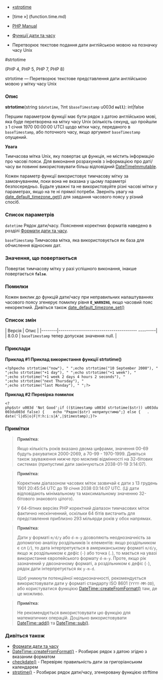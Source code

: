 - [«strptime](function.strptime.md)
- [time »] (function.time.md)

- [PHP Manual](index.md)
- [Функції дати та часу](ref.datetime.md)
- Перетворює текстове подання дати англійською мовою на позначку
часу Unix

#strtotime

(PHP 4, PHP 5, PHP 7, PHP 8)

strtotime — Перетворює текстове представлення дати англійською мовою
у мітку часу Unix

### Опис

**strtotime**(string `$datetime`, ?int `$baseTimestamp` u003d **`null`**):
int\|false

Першим параметром функції має бути рядок з датою англійською
мові, яка буде перетворена на мітку часу Unix (кількість
секунд, що пройшли з 1 січня 1970 00:00:00 UTC) щодо мітки
часу, переданого в `baseTimestamp`, або поточного часу, якщо
аргумент `baseTimestamp` опущений.

**Увага**

Тимчасова мітка Unix, яку повертає ця функція, не містить
інформацію про часові пояси. Для виконання розрахунків з інформацією про
даті/часу ви повинні використовувати більш відповідний
[DateTimeImmutable](class.datetimeimmutable.md).

Кожен параметр функції використовує тимчасову мітку за замовчуванням, поки
вона не вказана у цьому параметрі безпосередньо. Будьте уважні та не
використовуйте різні часові мітки у параметрах, якщо на те ні
прямої потреби. Зверніть увагу на
[date_default_timezone_get()](function.date-default-timezone-get.md)
для завдання часового поясу у різний спосіб.

### Список параметрів

`datetime`
Рядок дати/часу. Пояснення коректних форматів наведено в розділі
[Формати дати та часу](datetime.formats.md).

`baseTimestamp`
Тимчасова мітка, яка використовується як база для обчислення
відносних дат.

### Значення, що повертаються

Повертає тимчасову мітку у разі успішного виконання, інакше
повертається **`false`**.

### Помилки

Кожен виклик до функцій дати/часу при неправильних налаштуваннях
часового поясу згенерує помилку рівня **`E_WARNING`**, якщо часовий
пояс некоректний. Дивіться також
[date_default_timezone_set()](function.date-default-timezone-set.md)

### Список змін

| Версія | Опис |
|--------|---------------------------------------- ---------|
| 8.0.0 | `baseTimestamp` тепер допускає значення null. |

### Приклади

**Приклад #1 Приклад використання функції **strtotime()****

`<?phpecho strtotime("now"), "
";echo strtotime("10 September 2000"), "
";echo strtotime("+1 day"), "
";echo strtotime("+1 week"), "
";echo strtotime("+1 week 2 days 4 hours 2 seconds"), "
";echo strtotime("next Thursday"), "
";echo strtotime("last Monday"), "
";?> `

**Приклад #2 Перевірка помилок**

` <?php$str u003d 'Not Good';if (($timestamp u003d strtotime($str)) u003du003du003d false) {    echo "Рядок($str) неприпустима";} else {   . date('l|dS|o|F|Y:h:i:s|A',|$timestamp);}?> `

### Примітки

> **Примітка**:
>
> Якщо кількість років вказано двома цифрами, значення 00-69 будуть
> рахуватися 2000-2069, а 70-99 - 1970-1999. Дивіться також зауваження
> нижче про можливі відмінності на 32-бітових системах (припустимі дати
> закінчуються 2038-01-19 3:14:07).

> **Примітка**:
>
> Коректним діапазоном часових міток зазвичай є дати з 13
> грудень 1901 20:45:54 UTC до 19 січня 2038 03:14:07 UTC. (Ці дати
> відповідають мінімальному та максимальному значенню 32-бітового
> знакового цілого).
>
> У 64-бітних версіях PHP коректний діапазон тимчасових міток фактично
> нескінченний, оскільки 64 бітів вистачить для представлення приблизно
> 293 мільярди років у обох напрямах.

> **Примітка**:
>
> Дати у форматі `m/d/y` або `d-m-y` дозволяють неоднозначність за допомогою
> аналізу роздільників їх елементів: якщо роздільником є сл
> (`/`), то дата інтерпретується в американському форматі `m/d/y`, якщо
> ж роздільником є дефіс (`-`) або точка (`.`), то
> мається на увазі використання європейського формату `d-m-y`. Проте,
> якщо рік зазначений у двозначному форматі, а роздільником є дефіс
> (`-`), рядок дати інтерпретується як `y-m-d`.
>
> Щоб уникнути потенційної неоднозначності, рекомендується
> використовувати дати у форматі стандарту ISO 8601 (`YYYY-MM-DD`), або
> користуватися функцією
> [DateTime::createFromFormat()](datetime.createfromformat.md) там,
> де це можливо.

> **Примітка**:
>
> Не рекомендується використовувати цю функцію для математичних операцій.
> Доцільно використовувати [DateTime::add()](datetime.add.md) та
> [DateTime::sub()](datetime.sub.md).

### Дивіться також

- [Формати дати та часу](datetime.formats.md)
- [DateTime::createFromFormat()](datetime.createfromformat.md) -
Розбирає рядок з датою згідно з вказаним форматом
- [checkdate()](function.checkdate.md) - Перевіряє правильність дати
за григоріанським календарем
- [strptime()](function.strptime.md) - Розбирає рядок
дати/часу, згенеровану функцією strftime
